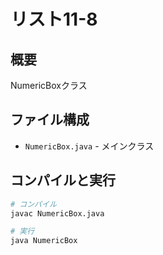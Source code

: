 # リスト11-8

## 概要
NumericBoxクラス

## ファイル構成
- `NumericBox.java` - メインクラス

## コンパイルと実行
```bash
# コンパイル
javac NumericBox.java

# 実行
java NumericBox
```
